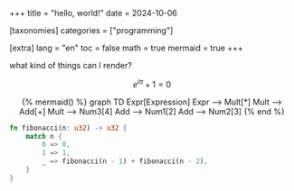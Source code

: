 +++
title = "hello, world!"
date = 2024-10-06

[taxonomies]
categories = ["programming"]

[extra]
lang = "en"
toc = false
math = true
mermaid = true
+++

what kind of things can I render?

$$ e^{i\pi} + 1 = 0 $$

<div style="text-align: center;">
{% mermaid() %}
graph TD
    Expr[Expression]
    Expr --> Mult[*]
    Mult --> Add[+]
    Mult --> Num3[4]
    Add --> Num1[2]
    Add --> Num2[3]
{% end %}
</div>

```rust
fn fibonacci(n: u32) -> u32 {
    match n {
        0 => 0,
        1 => 1,
        _ => fibonacci(n - 1) + fibonacci(n - 2),
    }
}
```
